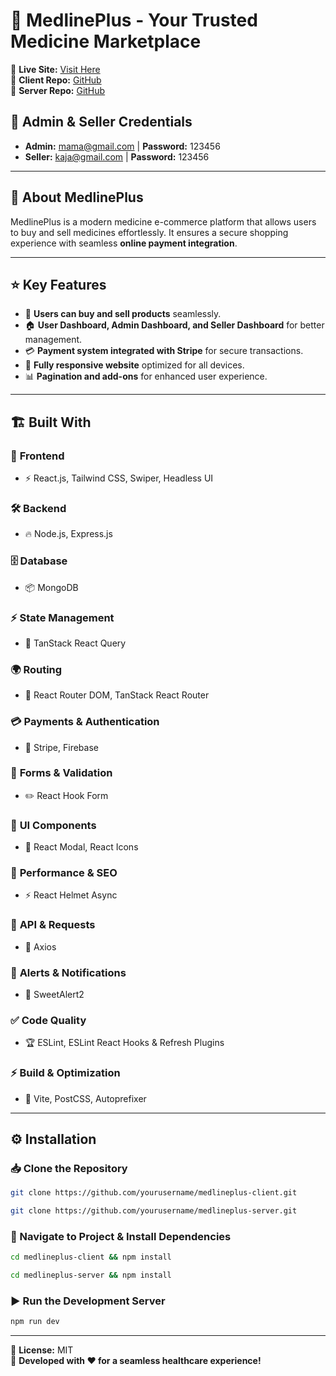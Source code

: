 # 🌿 MedlinePlus - Your Trusted Medicine Marketplace

🔗 **Live Site:** [Visit Here](https://medicine-client.web.app/)  
🔗 **Client Repo:** [GitHub](https://lnkd.in/gpywiXVs)  
🔗 **Server Repo:** [GitHub](https://lnkd.in/gc6QH5yu)  

## 🔑 Admin & Seller Credentials
- **Admin:** mama@gmail.com | **Password:** 123456  
- **Seller:** kaja@gmail.com | **Password:** 123456  

---

## 🚀 About MedlinePlus
MedlinePlus is a modern medicine e-commerce platform that allows users to buy and sell medicines effortlessly. It ensures a secure shopping experience with seamless **online payment integration**.

---
## ⭐ Key Features
- 🛒 **Users can buy and sell products** seamlessly.
- 🏠 **User Dashboard, Admin Dashboard, and Seller Dashboard** for better management.
- 💳 **Payment system integrated with Stripe** for secure transactions.
- 📱 **Fully responsive website** optimized for all devices.
- 📊 **Pagination and add-ons** for enhanced user experience.

---

## 🏗️ Built With

### 🎨 **Frontend**
- ⚡ React.js, Tailwind CSS, Swiper, Headless UI

### 🛠 **Backend**
- 🔥 Node.js, Express.js

### 🗄 **Database**
- 📦 MongoDB

### ⚡ **State Management**
- 🔄 TanStack React Query

### 🌍 **Routing**
- 🏃 React Router DOM, TanStack React Router

### 💳 **Payments & Authentication**
- 🔐 Stripe, Firebase

### 📩 **Forms & Validation**
- ✏️ React Hook Form

### 🎨 **UI Components**
- 🔲 React Modal, React Icons

### 🚀 **Performance & SEO**
- ⚡ React Helmet Async

### 🔗 **API & Requests**
- 🔄 Axios

### 🎉 **Alerts & Notifications**
- 🎊 SweetAlert2

### ✅ **Code Quality**
- 🏆 ESLint, ESLint React Hooks & Refresh Plugins

### ⚡ **Build & Optimization**
- 🚀 Vite, PostCSS, Autoprefixer

---

## ⚙️ Installation

### 📥 Clone the Repository
```bash
git clone https://github.com/yourusername/medlineplus-client.git
```
```bash
git clone https://github.com/yourusername/medlineplus-server.git
```

### 📌 Navigate to Project & Install Dependencies
```bash
cd medlineplus-client && npm install
```
```bash
cd medlineplus-server && npm install
```

### ▶️ Run the Development Server
```bash
npm run dev
```

---

📜 **License:** MIT  
🚀 **Developed with ❤️ for a seamless healthcare experience!**
